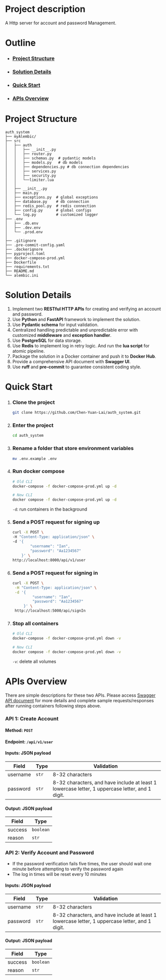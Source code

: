 # Project description
A Http server for account and password Management.

# Outline
* ### [Project Structure](https://github.com/Chen-Yuan-Lai/auth_system?tab=readme-ov-file#project-structure-1)
* ### [Solution Details](https://github.com/Chen-Yuan-Lai/auth_system?tab=readme-ov-file#solution-details)
* ### [Quick Start](https://github.com/Chen-Yuan-Lai/auth_system?tab=readme-ov-file#quick-start-1)
* ### [APIs Overview](https://github.com/Chen-Yuan-Lai/auth_system?tab=readme-ov-file#apis-overview-1)

# Project Structure
```
auth_system
├── myAlembic/
├── src
│   ├── auth
│   │   ├── __init__.py
│   │   ├── router.py
│   │   ├── schemas.py  # pydantic models
│   │   ├── models.py   # db models
│   │   ├── dependencies.py # db connection dependencies
│   │   ├── services.py
│   │   ├── security.py
│   │   └──limiter.lua
│   │
│   ├── __init__.py
│   ├── main.py
│   ├── exceptions.py  # global exceptions
│   ├── database.py    # db connection
│   ├── redis_pool.py  # redis connection
│   ├── config.py      # global configs
│   └── log.py         # customized logger
├── .env
│   ├── .db.env
│   ├── .dev.env  
│   └── .prod.env
│ 
├── .gitignore
├── .pre-commit-config.yaml
├── .dockerignore
├── pyproject.toml
├── docker-compose-prod.yml
├── Dockerfile
├── requirements.txt
├── README.md
└── alembic.ini
```
# Solution Details
1. Implement two **RESTful HTTP APIs** for creating and verifying an account and password.
2. Use **Python** and **FastAPI** framework to implement the solution.
3. Use **Pydantic schema** for input validation.
4. Centralized handling predictable and unpredictable error with customized **middleware** and **exception handler**.
5. Use **PostgreSQL** for data storage.
6. Use **Redis** to implement log in retry logic. And run the **lua script** for atomic pipeline.
7. Package the solution in a Docker container and push it to **Docker Hub**.
8. Provide a comprehensive API document with **Swagger UI**.
9. Use **ruff** and **pre-commit** to guarantee  consistent coding style.


# Quick Start
1. ### Clone the project
    ```bash
    git clone https://github.com/Chen-Yuan-Lai/auth_system.git
    ```
2. ### Enter the project
   ```bash
   cd auth_system
   ```
3. ### Rename a folder that store environment variables 
    ```bash
    mv .env.example .env
    ```
4. ### Run docker compose
   ```bash
   # Old CLI
   docker-compose -f docker-compose-prod.yml up -d

   # New CLI
   docker compose -f docker-compose-prod.yml up -d
   ```
   `-d`: run containers in the background
5. ### Send a POST request for signing up
    ```bash
    curl -X POST \
    -H "Content-Type: application/json" \
    -d '{
            "username": "Ian",
            "password": "Aa1234567"
        }' \
    http://localhost:8000/api/v1/user
    ```
6. ### Send a POST request for signing in
   ```bash
   curl -X POST \
    -H "Content-Type: application/json" \
    -d '{
            "username": "Ian",
            "password": "Aa1234567"
        }' \
    http://localhost:5000/api/signIn
   ```
7. ### Stop all containers
    ```bash
    # Old CLI
    docker-compose -f docker-compose-prod.yml down -v

    # New CLI
    docker compose -f docker-compose-prod.yml down -v
    ```
    `-v`: delete all volumes
# APIs Overview
There are simple descriptions for these two APIs. Please access [Swagger API document](http:localhost:8000/docs) for more details and complete sample requests/responses after running containers following steps above.
### API 1: Create Account

#### Method: `POST`
#### Endpoint: `/api/v1/user`
#### Inputs: JSON payload
| Field       | Type        |  Validation |
| ----------- | ----------- | ----------- |
| username    | `str`       | 8-32 characters
| password    | `str`       | 8-32 characters, and have include at least 1 lowercase letter, 1 uppercase letter, and 1 digit.

#### Output: JSON payload
| Field       | Type        |
| ----------- | ----------- |
| success     | `boolean`   |
| reason      | `str`       |

### API 2: Verify Account and Password
- If the password verification fails five times, the user should wait one minute before attempting to verify the password again
- The log in times will be reset every 10 minutes
#### Inputs: JSON payload
| Field       | Type        |  Validation |
| ----------- | ----------- | ----------- |
| username    | `str`       | 8-32 characters
| password    | `str`       | 8-32 characters, and have include at least 1 lowercase letter, 1 uppercase letter, and 1 digit.

#### Output: JSON payload
| Field       | Type        |
| ----------- | ----------- |
| success     | `boolean`   |
| reason      | `str`       |


